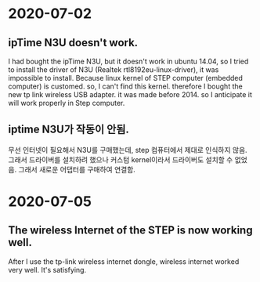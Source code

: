 # 2020-07-02
## ipTime N3U doesn't work.
I had bought the ipTime N3U, but it doesn't work in ubuntu 14.04, so I tried to install the driver of N3U (Realtek rtl8192eu-linux-driver), it was impossible to install. Because linux kernel of STEP computer (embedded computer) is customed. so, I can't find this kernel. therefore I bought the new tp link wireless USB adapter. it was made before 2014. so I anticipate it will work properly in Step computer.

## iptime N3U가 작동이 안됨.
무선 인터넷이 필요해서 N3U를 구매했는데, step 컴퓨터에서 제대로 인식하지 않음. 그래서 드라이버를 설치하려 했으나 커스텀 kernel이라서 드라이버도 설치할 수 없었음. 그래서 새로운 어댑터를 구매하여 연결함.

# 2020-07-05
## The wireless Internet of the STEP is now working well.
After I use the tp-link wireless internet dongle, wireless internet worked very well. It's satisfying.
